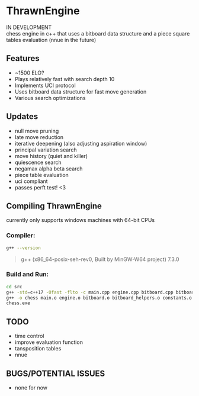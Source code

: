 # ThrawnEngine
IN DEVELOPMENT <br>
chess engine in c++ that uses a bitboard data structure and a piece square tables evaluation (nnue in the future)

## Features
- ~1500 ELO?
- Plays relatively fast with search depth 10
- Implements UCI protocol
- Uses bitboard data structure for fast move generation
- Various search optimizations

## Updates
- null move pruning
- late move reduction
- iterative deepening (also adjusting aspiration window)
- principal variation search
- move history (quiet and killer)
- quiescence search
- negamax alpha beta search
- piece table evaluation
- uci compliant
- passes perft test! <3

## Compiling ThrawnEngine
currently only supports windows machines with 64-bit CPUs
### Compiler:
```bash
g++ --version
```
> g++ (x86_64-posix-seh-rev0, Built by MinGW-W64 project) 7.3.0

### Build and Run:
```bash
cd src
g++ -std=c++17 -Ofast -flto -c main.cpp engine.cpp bitboard.cpp bitboard_helpers.cpp constants.cpp fen.cpp move_helpers.cpp perft.cpp uci.cpp search.cpp evaluation.cpp
g++ -o chess main.o engine.o bitboard.o bitboard_helpers.o constants.o fen.o move_helpers.o perft.o uci.o search.o evaluation.o
chess.exe
``` 

## TODO
- time control
- improve evaluation function
- tansposition tables
- nnue

## BUGS/POTENTIAL ISSUES
- none for now 
